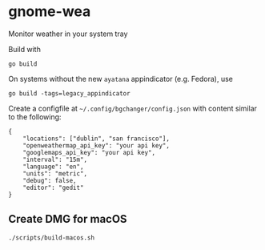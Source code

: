 # gnome-wea

Monitor weather in your system tray

Build with
```
go build
```

On systems without the new `ayatana` appindicator (e.g. Fedora), use
```
go build -tags=legacy_appindicator
```

Create a configfile at `~/.config/bgchanger/config.json` with content similar to
the following:
```
{
    "locations": ["dublin", "san francisco"],
    "openweathermap_api_key": "your api key",
    "googlemaps_api_key": "your api key",
    "interval": "15m",
    "language": "en",
    "units": "metric",
    "debug": false,
    "editor": "gedit"
}
```

## Create DMG for macOS

```
./scripts/build-macos.sh
```

